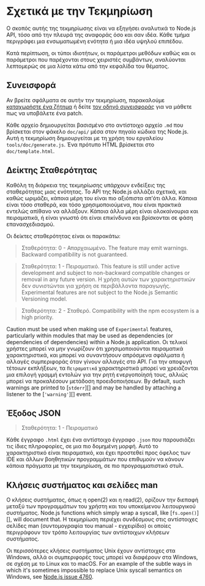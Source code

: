 # Σχετικά με την Τεκμηρίωση

<!--introduced_in=v0.10.0-->

<!-- type=misc -->

Ο σκοπός αυτής της τεκμηρίωσης είναι να εξηγήσει αναλυτικά το Node.js API, τόσο από την πλευρά της αναφοράς όσο και σαν ιδέα. Κάθε τμήμα περιγράφει μια ενσωματωμένη ενότητα ή μια ιδέα υψηλού επιπέδου.

Κατά περίπτωση, οι τύποι ιδιοτήτων, οι παράμετροι μεθόδων καθώς και οι παράμετροι που παρέχονται στους χειριστές συμβάντων, αναλύονται λεπτομερώς σε μια λίστα κάτω από την κεφαλίδα του θέματος.

## Συνεισφορά

Αν βρείτε σφάλματα σε αυτήν την τεκμηρίωση, παρακαλούμε [καταχωρήστε ένα ζήτημα](https://github.com/nodejs/node/issues/new) ή δείτε [τον οδηγό συνεισφοράς](https://github.com/nodejs/node/blob/master/CONTRIBUTING.md) για να μάθετε πως να υποβάλετε ένα patch.

Κάθε αρχείο δημιουργείται βασισμένο στο αντίστοιχο αρχείο `.md` που βρίσκεται στον φάκελο `doc/api/` μέσα στον πηγαίο κώδικα της Node.js. Αυτή η τεκμηρίωση δημιουργείται με τη χρήση του εργαλείου `tools/doc/generate.js`. Ένα πρότυπο HTML βρίσκεται στο `doc/template.html`.

## Δείκτης Σταθερότητας

<!--type=misc-->

Καθόλη τη διάρκεια της τεκμηρίωσης υπάρχουν ενδείξεις της σταθερότητας μιας ενότητας. Το API της Node.js αλλάζει σχετικά, και καθώς ωριμάζει, κάποια μέρη του είναι πιο αξιόπιστα απ'ότι άλλα. Κάποια είναι τόσο σταθερά, και τόσο χρησιμοποιούμενα, που είναι πρακτικά εντελώς απίθανο να αλλάξουν. Κάποια άλλα μέρη είναι ολοκαίνουρια και πειραματικά, ή είναι γνωστό ότι είναι επικίνδυνα και βρίσκονται σε φάση επανασχεδιασμού.

Οι δείκτες σταθερότητας είναι οι παρακάτω:

> Σταθερότητα: 0 - Απαρχαιωμένο. The feature may emit warnings. Backward compatibility is not guaranteed.

<!-- separator -->

> Σταθερότητα: 1 - Πειραματικό. This feature is still under active development and subject to non-backward compatible changes or removal in any future version. Η χρήση αυτών των χαρακτηριστικών δεν συνιστώνται για χρήση σε περιβάλλοντα παραγωγής. Experimental features are not subject to the Node.js Semantic Versioning model.

<!-- separator -->

> Σταθερότητα: 2 - Σταθερό. Compatibility with the npm ecosystem is a high priority.

Caution must be used when making use of `Experimental` features, particularly within modules that may be used as dependencies (or dependencies of dependencies) within a Node.js application. Οι τελικοί χρήστες μπορεί να μην γνωρίζουν ότι χρησιμοποιούνται πειραματικά χαρακτηριστικά, και μπορεί να συναντήσουν απρόσμενα σφάλματα ή αλλαγές συμπεριφοράς όταν γίνουν αλλαγές στο API. Για την αποφυγή τέτοιων εκπλήξεων, τα `Πειραματικά` χαρακτηριστικά μπορεί να χρειάζονται μια επιλογή γραμμή εντολών για την ρητή ενεργοποίησή τους, αλλιώς μπορεί να προκαλέσουν μετάδοση προειδοποιήσεων. By default, such warnings are printed to [`stderr`][] and may be handled by attaching a listener to the [`'warning'`][] event.

## Έξοδος JSON

<!-- YAML
added: v0.6.12
-->

> Σταθερότητα: 1 - Πειραματικό

Κάθε έγγραφο `.html` έχει ένα αντίστοιχο έγγραφο `.json` που παρουσιάζει τις ίδιες πληροφορίες, σε μια πιο δομημένη μορφή. Αυτό το χαρακτηριστικό είναι πειραματικό, και έχει προστεθεί προς όφελος των IDE και άλλων βοηθητικών προγραμμάτων που επιθυμούν να κάνουν κάποια πράγματα με την τεκμηρίωση, σε πιο προγραμματιστικό στυλ.

## Κλήσεις συστήματος και σελίδες man

Ο κλήσεις συστήματος, όπως η open(2) και η read(2), ορίζουν την διεπαφή μεταξύ των προγραμμάτων του χρήστη και του υποκείμενου λειτουργικού συστήματος. Node.js functions which simply wrap a syscall, like [`fs.open()`][], will document that. Η τεκμηρίωση περιέχει συνδέσμους στις αντίστοιχες σελίδες man (συντομογραφία του manual - εγχειρίδιο) οι οποίες περιγράφουν τον τρόπο λειτουργίας των αντίστοιχων κλήσεων συστήματος.

Οι περισσότερες κλήσεις συστήματος Unix έχουν αντίστοιχες στα Windows, αλλά οι συμπεριφορές τους μπορεί να διαφέρουν στα Windows, σε σχέση με το Linux και το macOS. For an example of the subtle ways in which it's sometimes impossible to replace Unix syscall semantics on Windows, see [Node.js issue 4760](https://github.com/nodejs/node/issues/4760).